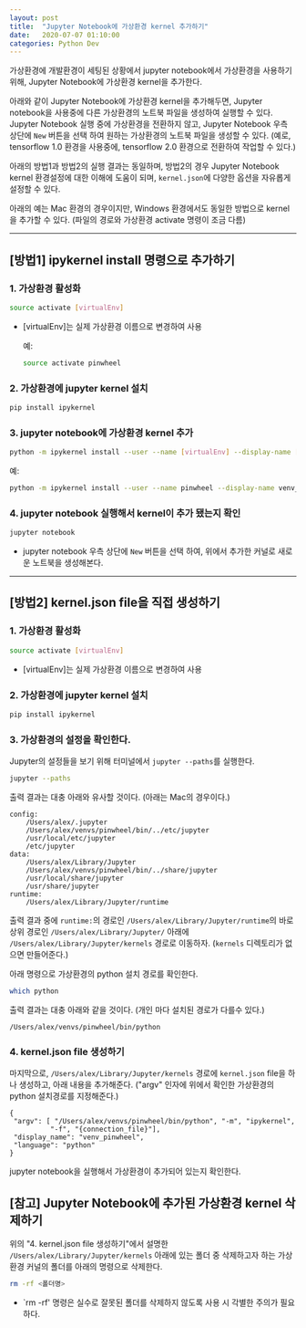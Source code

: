 ```yaml
---
layout: post
title:  "Jupyter Notebook에 가상환경 kernel 추가하기"
date:   2020-07-07 01:10:00
categories: Python Dev
---
```


가상환경에 개발환경이 세팅된 상황에서 jupyter notebook에서 가상환경을 사용하기 위해, Jupyter Notebook에 가상환경 kernel을 추가한다.

아래와 같이 Jupyter Notebook에 가상환경 kernel을 추가해두면, Jupyter notebook을 사용중에 다른 가상환경의 노트북 파일을 생성하여 실행할 수 있다. Jupyter Notebook 실행 중에 가상환경을 전환하지 않고, Jupyter Notebook 우측 상단에 `New` 버튼을 선택 하여 원하는 가상환경의 노트북 파일을 생성할 수 있다. (예로, tensorflow 1.0 환경을 사용중에, tensorflow 2.0 환경으로 전환하여 작업할 수 있다.)

아래의 방법1과 방법2의 실행 결과는 동일하며, 방법2의 경우 Jupyter Notebook kernel 환경설정에 대한 이해에 도움이 되며, `kernel.json`에 다양한 옵션을 자유롭게 설정할 수 있다.

아래의 예는 Mac 환경의 경우이지만, Windows 환경에서도 동일한 방법으로 kernel을 추가할 수 있다. (파일의 경로와 가상환경 activate 명령이 조금 다름)

-----

## \[방법1\] ipykernel install 명령으로 추가하기

### 1. 가상환경 활성화

~~~bash
source activate [virtualEnv]
~~~

- \[virtualEnv\]는 실제 가상환경 이름으로 변경하여 사용 

  예:

  ~~~bash
  source activate pinwheel
  ~~~

### 2. 가상환경에 jupyter kernel 설치

~~~bash
pip install ipykernel
~~~

### 3. jupyter notebook에 가상환경 kernel 추가

~~~bash
python -m ipykernel install --user --name [virtualEnv] --display-name [displayKenrelName]
~~~

예:

~~~bash
python -m ipykernel install --user --name pinwheel --display-name venv_pinwheel
~~~

### 4. jupyter notebook 실행해서 kernel이 추가 됐는지 확인

~~~bash
jupyter notebook
~~~

- jupyter notebook 우측 상단에 `New` 버튼을 선택 하여, 위에서 추가한 커널로 새로운 노트북을 생성해본다.

-----

## \[방법2\] kernel.json file을 직접 생성하기

### 1. 가상환경 활성화

~~~bash
source activate [virtualEnv]
~~~

- \[virtualEnv\]는 실제 가상환경 이름으로 변경하여 사용 

### 2. 가상환경에 jupyter kernel 설치

~~~bash
pip install ipykernel
~~~

### 3. 가상환경의 설정을 확인한다.

Jupyter의 설정들을 보기 위해 터미널에서 `jupyter --paths`를 실행한다.

~~~bash
jupyter --paths
~~~

출력 결과는 대충 아래와 유사할 것이다. (아래는 Mac의 경우이다.)
~~~
config:
    /Users/alex/.jupyter
    /Users/alex/venvs/pinwheel/bin/../etc/jupyter
    /usr/local/etc/jupyter
    /etc/jupyter
data:
    /Users/alex/Library/Jupyter
    /Users/alex/venvs/pinwheel/bin/../share/jupyter
    /usr/local/share/jupyter
    /usr/share/jupyter
runtime:
    /Users/alex/Library/Jupyter/runtime
~~~

출력 결과 중에 `runtime:`의 경로인 `/Users/alex/Library/Jupyter/runtime`의 바로 상위 경로인 `/Users/alex/Library/Jupyter/` 아래에 `/Users/alex/Library/Jupyter/kernels` 경로로 이동하자. (`kernels` 디렉토리가 없으면 만들어준다.)

아래 명령으로 가상환경의 python 설치 경로를 확인한다.

~~~bash
which python
~~~

출력 결과는 대충 아래와 같을 것이다. (개인 마다 설치된 경로가 다를수 있다.)

~~~
/Users/alex/venvs/pinwheel/bin/python
~~~

### 4. kernel.json file 생성하기

마지막으로, `/Users/alex/Library/Jupyter/kernels` 경로에 `kernel.json` file을 하나 생성하고, 아래 내용을 추가해준다. ("argv" 인자에 위에서 확인한 가상환경의 python 설치경로를 지정해준다.)

~~~
{
 "argv": [ "/Users/alex/venvs/pinwheel/bin/python", "-m", "ipykernel",
          "-f", "{connection_file}"],
 "display_name": "venv_pinwheel",
 "language": "python"
}
~~~

jupyter notebook을 실행해서 가상환경이 추가되어 있는지 확인한다.

## \[참고\] Jupyter Notebook에 추가된 가상환경 kernel 삭제하기

위의 "4. kernel.json file 생성하기"에서 설명한 `/Users/alex/Library/Jupyter/kernels` 아래에 있는 폴더 중 삭제하고자 하는 가상환경 커널의 폴더를 아래의 명령으로 삭제한다.

~~~bash
rm -rf <폴더명>
~~~

- `rm -rf' 명령은 실수로 잘못된 폴더를 삭제하지 않도록 사용 시 각별한 주의가 필요하다.
